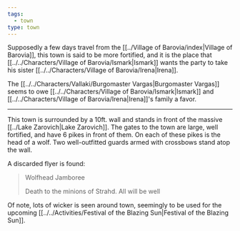 ```yaml
---
tags:
  - town
type: town
---
```



Supposedly a few days travel from the [[../Village of Barovia/index|Village of Barovia]], this town is said to be more fortified, and it is the place that [[../../Characters/Village of Barovia/Ismark|Ismark]] wants the party to take his sister [[../../Characters/Village of Barovia/Irena|Irena]].

The [[../../Characters/Vallaki/Burgomaster Vargas|Burgomaster Vargas]] seems to owe [[../../Characters/Village of Barovia/Ismark|Ismark]] and [[../../Characters/Village of Barovia/Irena|Irena]]'s family a favor.

-------
This town is surrounded by a 10ft. wall and stands in front of the massive [[../Lake Zarovich|Lake Zarovich]]. The gates to the town are large, well fortified, and have 6 pikes in front of them. On each of these pikes is the head of a wolf. Two well-outfitted guards armed with crossbows stand atop the wall.

A discarded flyer is found: 

>Wolfhead Jamboree
>
> Death to the minions of Strahd. All will be well


Of note, lots of wicker is seen around town, seemingly to be used for the upcoming [[../../Activities/Festival of the Blazing Sun|Festival of the Blazing Sun]].